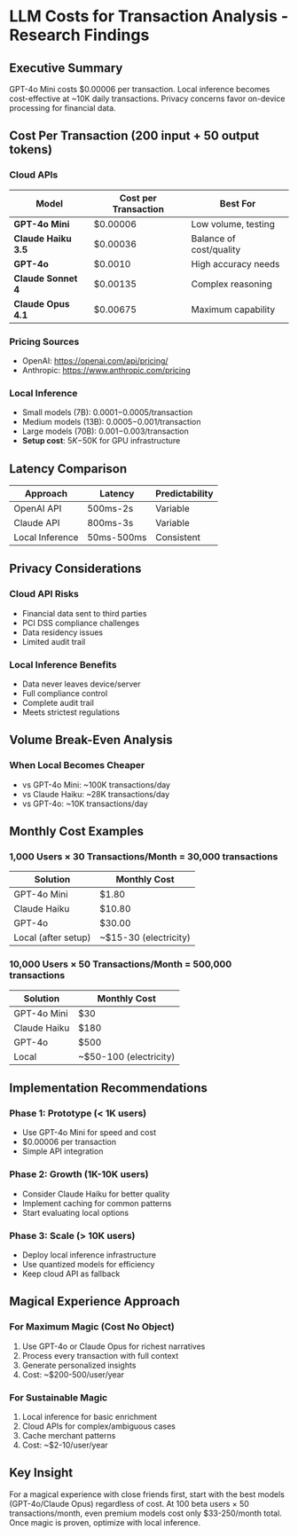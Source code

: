 # LLM Costs for Transaction Analysis - Research Findings

## Executive Summary
GPT-4o Mini costs $0.00006 per transaction. Local inference becomes cost-effective at ~10K daily transactions. Privacy concerns favor on-device processing for financial data.

## Cost Per Transaction (200 input + 50 output tokens)

### Cloud APIs
| Model | Cost per Transaction | Best For |
|-------|---------------------|----------|
| **GPT-4o Mini** | $0.00006 | Low volume, testing |
| **Claude Haiku 3.5** | $0.00036 | Balance of cost/quality |
| **GPT-4o** | $0.0010 | High accuracy needs |
| **Claude Sonnet 4** | $0.00135 | Complex reasoning |
| **Claude Opus 4.1** | $0.00675 | Maximum capability |

### Pricing Sources
- OpenAI: https://openai.com/api/pricing/
- Anthropic: https://www.anthropic.com/pricing

### Local Inference
- Small models (7B): $0.0001-$0.0005/transaction
- Medium models (13B): $0.0005-$0.001/transaction  
- Large models (70B): $0.001-$0.003/transaction
- **Setup cost**: $5K-$50K for GPU infrastructure

## Latency Comparison

| Approach | Latency | Predictability |
|----------|---------|----------------|
| OpenAI API | 500ms-2s | Variable |
| Claude API | 800ms-3s | Variable |
| Local Inference | 50ms-500ms | Consistent |

## Privacy Considerations

### Cloud API Risks
- Financial data sent to third parties
- PCI DSS compliance challenges
- Data residency issues
- Limited audit trail

### Local Inference Benefits
- Data never leaves device/server
- Full compliance control
- Complete audit trail
- Meets strictest regulations

## Volume Break-Even Analysis

### When Local Becomes Cheaper
- vs GPT-4o Mini: ~100K transactions/day
- vs Claude Haiku: ~28K transactions/day
- vs GPT-4o: ~10K transactions/day

## Monthly Cost Examples

### 1,000 Users × 30 Transactions/Month = 30,000 transactions

| Solution | Monthly Cost |
|----------|--------------|
| GPT-4o Mini | $1.80 |
| Claude Haiku | $10.80 |
| GPT-4o | $30.00 |
| Local (after setup) | ~$15-30 (electricity) |

### 10,000 Users × 50 Transactions/Month = 500,000 transactions

| Solution | Monthly Cost |
|----------|--------------|
| GPT-4o Mini | $30 |
| Claude Haiku | $180 |
| GPT-4o | $500 |
| Local | ~$50-100 (electricity) |

## Implementation Recommendations

### Phase 1: Prototype (< 1K users)
- Use GPT-4o Mini for speed and cost
- $0.00006 per transaction
- Simple API integration

### Phase 2: Growth (1K-10K users)
- Consider Claude Haiku for better quality
- Implement caching for common patterns
- Start evaluating local options

### Phase 3: Scale (> 10K users)
- Deploy local inference infrastructure
- Use quantized models for efficiency
- Keep cloud API as fallback

## Magical Experience Approach

### For Maximum Magic (Cost No Object)
1. Use GPT-4o or Claude Opus for richest narratives
2. Process every transaction with full context
3. Generate personalized insights
4. Cost: ~$200-500/user/year

### For Sustainable Magic
1. Local inference for basic enrichment
2. Cloud APIs for complex/ambiguous cases
3. Cache merchant patterns
4. Cost: ~$2-10/user/year

## Key Insight
For a magical experience with close friends first, start with the best models (GPT-4o/Claude Opus) regardless of cost. At 100 beta users × 50 transactions/month, even premium models cost only $33-250/month total. Once magic is proven, optimize with local inference.